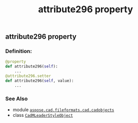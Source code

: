 ﻿---
title: attribute296 property
second_title: Aspose.CAD for Python via .NET API References
description: 
type: docs
weight: 190
url: /python-net/aspose.cad.fileformats.cad.cadobjects/cadmleaderstyleobject/attribute296/
is_root: false
---

## attribute296 property

### Definition:
```python
@property
def attribute296(self):
    ...
@attribute296.setter
def attribute296(self, value):
    ...
```

### See Also
* module [`aspose.cad.fileformats.cad.cadobjects`](../../)
* class [`CadMLeaderStyleObject`](/cad/python-net/aspose.cad.fileformats.cad.cadobjects/cadmleaderstyleobject)
